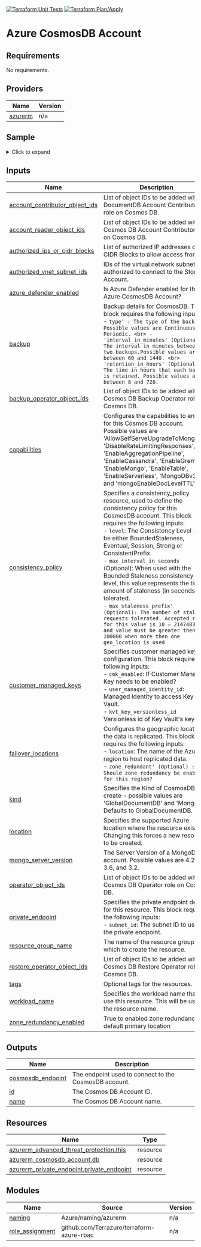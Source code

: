 <!-- BEGIN_TF_DOCS -->
[![Terraform Unit Tests](https://github.com/Terrazure/terraform-azure-cosmosdb/actions/workflows/tf-unit-tests.yml/badge.svg)](https://github.com/Terrazure/terraform-azure-cosmosdb/actions/workflows/tf-unit-tests.yml)
[![Terraform Plan/Apply](https://github.com/Terrazure/terraform-azure-cosmosdb/actions/workflows/tf-plan-apply.yml/badge.svg)](https://github.com/Terrazure/terraform-azure-cosmosdb/actions/workflows/tf-plan-apply.yml)

# Azure CosmosDB Account

## Requirements

No requirements.

## Providers

| Name | Version |
|------|---------|
| <a name="provider_azurerm"></a> [azurerm](#provider\_azurerm) | n/a |

## Sample

<details>
<summary>Click to expand</summary>

```hcl
module "cosmosdb" {
  source = "../"

  location            = local.location
  resource_group_name = azurerm_resource_group.group.name
  workload_name       = "primary-db"

  authorized_ips_or_cidr_blocks = ["103.59.72.25"]
  authorized_vnet_subnet_ids    = [azurerm_subnet.snet.id]
  azure_defender_enabled        = true

  backup = {
    type                = "Periodic"
    interval_in_minutes = 60 * 4 # 4 hours
    retention_in_hours  = 10
  }

  consistency_policy = {
    level                   = "BoundedStaleness"
    max_interval_in_seconds = 300
    max_staleness_prefix    = 100001
  }

  failover_locations = {
    eastus = {
      location       = "eastus"
      zone_redundant = true
    },
    westus = {
      location = "westus"
    },
  }

  # Various RBAC roles assignment as per requirement
  account_contributor_object_ids = [data.azurerm_client_config.current.object_id]
  operator_object_ids            = [data.azurerm_client_config.current.object_id]
}
```
### For a complete deployment example, please check [sample folder](/samples).
</details>

## Inputs

| Name | Description | Type | Default | Required |
|------|-------------|------|---------|:--------:|
| <a name="input_account_contributor_object_ids"></a> [account\_contributor\_object\_ids](#input\_account\_contributor\_object\_ids) | List of object IDs to be added with DocumentDB Account Contributor role on Cosmos DB. | `list(string)` | `[]` | no |
| <a name="input_account_reader_object_ids"></a> [account\_reader\_object\_ids](#input\_account\_reader\_object\_ids) | List of object IDs to be added with Cosmos DB Account Contributor role on Cosmos DB. | `list(string)` | `[]` | no |
| <a name="input_authorized_ips_or_cidr_blocks"></a> [authorized\_ips\_or\_cidr\_blocks](#input\_authorized\_ips\_or\_cidr\_blocks) | List of authorized IP addresses or CIDR Blocks to allow access from. | `list(string)` | `[]` | no |
| <a name="input_authorized_vnet_subnet_ids"></a> [authorized\_vnet\_subnet\_ids](#input\_authorized\_vnet\_subnet\_ids) | IDs of the virtual network subnets authorized to connect to the Storage Account. | `list(string)` | `[]` | no |
| <a name="input_azure_defender_enabled"></a> [azure\_defender\_enabled](#input\_azure\_defender\_enabled) | Is Azure Defender enabled for this Azure CosmosDB Account? | `bool` | `false` | no |
| <a name="input_backup"></a> [backup](#input\_backup) | Backup details for CosmosDB. This block requires the following inputs:<br> - `type' : The type of the backup. Possible values are Continuous and Periodic. <br> - 'interval_in_minutes' (Optional) : The interval in minutes between two backups.Possible values are between 60 and 1440. <br> 'retention_in_hours' (Optional) : The time in hours that each backup is retained. Possible values are between 8 and 720.` | <pre>object({<br>    type                = string<br>    interval_in_minutes = optional(number)<br>    retention_in_hours  = optional(number)<br>  })</pre> | `null` | no |
| <a name="input_backup_operator_object_ids"></a> [backup\_operator\_object\_ids](#input\_backup\_operator\_object\_ids) | List of object IDs to be added with Cosmos DB Backup Operator role on Cosmos DB. | `list(string)` | `[]` | no |
| <a name="input_capabilities"></a> [capabilities](#input\_capabilities) | Configures the capabilities to enable for this Cosmos DB account. <br> Possible values are 'AllowSelfServeUpgradeToMongo36', 'DisableRateLimitingResponses', 'EnableAggregationPipeline', 'EnableCassandra', 'EnableGremlin', 'EnableMongo', 'EnableTable', 'EnableServerless', 'MongoDBv3.4' and 'mongoEnableDocLevelTTL' | `list(string)` | `[]` | no |
| <a name="input_consistency_policy"></a> [consistency\_policy](#input\_consistency\_policy) | Specifies a consistency\_policy resource, used to define the consistency policy for this CosmosDB account. This block requires the following inputs:<br> - `level`:  The Consistency Level - can be either BoundedStaleness, Eventual, Session, Strong or ConsistentPrefix. <br> - `max_interval_in_seconds` (Optional):  When used with the Bounded Staleness consistency level, this value represents the time amount of staleness (in seconds) tolerated. <br> - `max_staleness_prefix' (Optional): The number of stale requests tolerated. Accepted range for this value is 10 – 2147483647 and value must be greater then 100000 when more then one geo_location is used` | <pre>object({<br>    level                   = string<br>    max_interval_in_seconds = optional(number)<br>    max_staleness_prefix    = optional(number)<br>  })</pre> | <pre>{<br>  "level": "BoundedStaleness",<br>  "max_interval_in_seconds": 5,<br>  "max_staleness_prefix": 100<br>}</pre> | no |
| <a name="input_customer_managed_keys"></a> [customer\_managed\_keys](#input\_customer\_managed\_keys) | Specifies customer managed keys configuration. This block requires the following inputs:<br> - `cmk_enabled`: If Customer Managed Key needs to be enabled? <br> - `user_managed_identity_id`: Managed Identity to access Key Vault.<br> - `kvt_key_versionless_id` Versionless id of Key Vault's key | <pre>object({<br>    cmk_enabled              = bool<br>    user_managed_identity_id = string<br>    kvt_key_versionless_id   = string<br>  })</pre> | <pre>{<br>  "cmk_enabled": false,<br>  "kvt_key_versionless_id": "",<br>  "user_managed_identity_id": ""<br>}</pre> | no |
| <a name="input_failover_locations"></a> [failover\_locations](#input\_failover\_locations) | Configures the geographic locations the data is replicated. This block requires the following inputs:<br> - `location`: The name of the Azure region to host replicated data. <br> - `zone_redundant' (Optional) : Should zone redundancy be enabled for this region?` | <pre>map(object({<br>    location       = string<br>    zone_redundant = optional(bool)<br>  }))</pre> | `null` | no |
| <a name="input_kind"></a> [kind](#input\_kind) | Specifies the Kind of CosmosDB to create - possible values are 'GlobalDocumentDB' and 'MongoDB'. Defaults to GlobalDocumentDB. | `string` | `"GlobalDocumentDB"` | no |
| <a name="input_location"></a> [location](#input\_location) | Specifies the supported Azure location where the resource exists. Changing this forces a new resource to be created. | `string` | n/a | yes |
| <a name="input_mongo_server_version"></a> [mongo\_server\_version](#input\_mongo\_server\_version) | The Server Version of a MongoDB account. Possible values are 4.2, 4.0, 3.6, and 3.2. | `number` | `4.2` | no |
| <a name="input_operator_object_ids"></a> [operator\_object\_ids](#input\_operator\_object\_ids) | List of object IDs to be added with Cosmos DB Operator role on Cosmos DB. | `list(string)` | `[]` | no |
| <a name="input_private_endpoint"></a> [private\_endpoint](#input\_private\_endpoint) | Specifies the private endpoint details for this resource. This block requires the following inputs:<br> - `subnet_id`: The subnet ID to use for the private endpoint. | <pre>map(object({<br>    subnet_id = string<br>  }))</pre> | `{}` | no |
| <a name="input_resource_group_name"></a> [resource\_group\_name](#input\_resource\_group\_name) | The name of the resource group in which to create the resource. | `string` | n/a | yes |
| <a name="input_restore_operator_object_ids"></a> [restore\_operator\_object\_ids](#input\_restore\_operator\_object\_ids) | List of object IDs to be added with Cosmos DB Restore Operator role on Cosmos DB. | `list(string)` | `[]` | no |
| <a name="input_tags"></a> [tags](#input\_tags) | Optional tags for the resources. | `map(string)` | `{}` | no |
| <a name="input_workload_name"></a> [workload\_name](#input\_workload\_name) | Specifies the workload name that will use this resource. This will be used in the resource name. | `string` | n/a | yes |
| <a name="input_zone_redundancy_enabled"></a> [zone\_redundancy\_enabled](#input\_zone\_redundancy\_enabled) | True to enabled zone redundancy on default primary location | `bool` | `true` | no |

## Outputs

| Name | Description |
|------|-------------|
| <a name="output_cosmosdb_endpoint"></a> [cosmosdb\_endpoint](#output\_cosmosdb\_endpoint) | The endpoint used to connect to the CosmosDB account. |
| <a name="output_id"></a> [id](#output\_id) | The Cosmos DB Account ID. |
| <a name="output_name"></a> [name](#output\_name) | The Cosmos DB Account name. |

## Resources

| Name | Type |
|------|------|
| [azurerm_advanced_threat_protection.this](https://registry.terraform.io/providers/hashicorp/azurerm/latest/docs/resources/advanced_threat_protection) | resource |
| [azurerm_cosmosdb_account.db](https://registry.terraform.io/providers/hashicorp/azurerm/latest/docs/resources/cosmosdb_account) | resource |
| [azurerm_private_endpoint.private_endpoint](https://registry.terraform.io/providers/hashicorp/azurerm/latest/docs/resources/private_endpoint) | resource |

## Modules

| Name | Source | Version |
|------|--------|---------|
| <a name="module_naming"></a> [naming](#module\_naming) | Azure/naming/azurerm | n/a |
| <a name="module_role_assignment"></a> [role\_assignment](#module\_role\_assignment) | github.com/Terrazure/terraform-azure-rbac | n/a |
<!-- END_TF_DOCS -->
